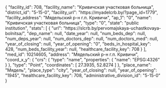 {
    "facility_id": 708,
    "facility_name": "Кривичская участковая больница",
    "district_id": "5-15-0",
    "facility_url": "https:\/\/myadelcrb.by\/?page_id=1779",
    "facility_address": "Мядельский р-н г.п. Кривичи",
    "ap_1": "0",
    "name": "Кривичская участковая больница",
    "type": "0",
    "state": "public institution",
    "stats": [
        {
            "url": "https:\/\/slcrb.by\/pervomajskaya-uchastkovaya-bolnitsa\/",
            "dep_name": null,
            "date_year": null,
            "num_beds_dep": null,
            "num_deps_year": null,
            "num_doctors_dep": null,
            "num_doctors_med": null,
            "year_of_closing": null,
            "year_of_opening": "0",
            "beds_in_hospital_key": 428,
            "num_beds_facility_year": null,
            "healthcare_facility_key": 708
        }
    ],
    "med_id": 10214605,
    "address": "Мядельский р-н г.п. Кривичи",
    "coord_x_y": {
        "crs": {
            "type": "name",
            "properties": {
                "name": "EPSG:4326"
            }
        },
        "type": "Point",
        "coordinates": [
            27.3935,
            52.8274
        ]
    },
    "place_name": "Мядель",
    "place_type": "city",
    "year_of_closing": null,
    "year_of_opening": "1945",
    "healthcare_facility_key": 708,
    "administrative_division_id": "5-15-0"
}